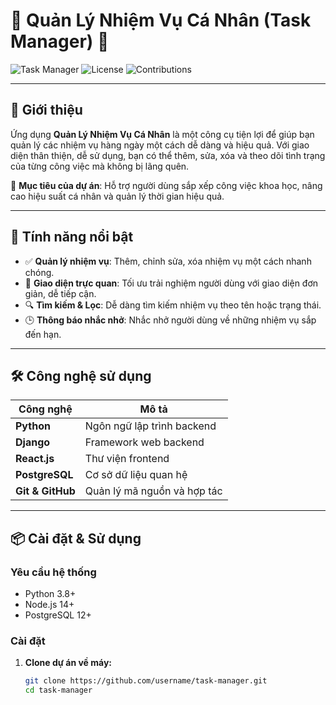 # 🌟 **Quản Lý Nhiệm Vụ Cá Nhân (Task Manager)** 🌟

![Task Manager](https://img.shields.io/badge/version-1.0-brightgreen.svg?style=flat-square) ![License](https://img.shields.io/badge/license-MIT-blue.svg?style=flat-square) ![Contributions](https://img.shields.io/badge/contributions-welcome-orange.svg?style=flat-square)

---

## 📝 **Giới thiệu**

Ứng dụng **Quản Lý Nhiệm Vụ Cá Nhân** là một công cụ tiện lợi để giúp bạn quản lý các nhiệm vụ hàng ngày một cách dễ dàng và hiệu quả. Với giao diện thân thiện, dễ sử dụng, bạn có thể thêm, sửa, xóa và theo dõi tình trạng của từng công việc mà không bị lãng quên.

🎯 **Mục tiêu của dự án**: Hỗ trợ người dùng sắp xếp công việc khoa học, nâng cao hiệu suất cá nhân và quản lý thời gian hiệu quả.

---

## 🚀 **Tính năng nổi bật**

- ✅ **Quản lý nhiệm vụ**: Thêm, chỉnh sửa, xóa nhiệm vụ một cách nhanh chóng.
- 🎨 **Giao diện trực quan**: Tối ưu trải nghiệm người dùng với giao diện đơn giản, dễ tiếp cận.
- 🔍 **Tìm kiếm & Lọc**: Dễ dàng tìm kiếm nhiệm vụ theo tên hoặc trạng thái.
- 🕒 **Thông báo nhắc nhở**: Nhắc nhở người dùng về những nhiệm vụ sắp đến hạn.

---

## 🛠️ **Công nghệ sử dụng**

| **Công nghệ**     | **Mô tả**                  |
|-------------------|----------------------------|
| **Python**        | Ngôn ngữ lập trình backend  |
| **Django**        | Framework web backend       |
| **React.js**      | Thư viện frontend           |
| **PostgreSQL**    | Cơ sở dữ liệu quan hệ       |
| **Git & GitHub**  | Quản lý mã nguồn và hợp tác |

---

## 📦 **Cài đặt & Sử dụng**

### **Yêu cầu hệ thống**
- Python 3.8+
- Node.js 14+
- PostgreSQL 12+

### **Cài đặt**
1. **Clone dự án về máy:**
   ```bash
   git clone https://github.com/username/task-manager.git
   cd task-manager
